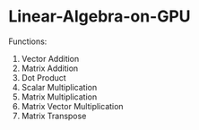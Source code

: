 # Linear-Algebra-on-GPU

Functions:
1. Vector Addition
2. Matrix Addition
3. Dot Product
4. Scalar Multiplication
5. Matrix Multiplication
6. Matrix Vector Multiplication
7. Matrix Transpose

